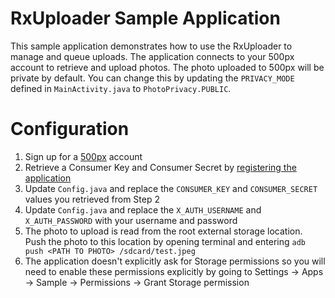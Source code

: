 RxUploader Sample Application
=======

This sample application demonstrates how to use the RxUploader to manage and queue uploads.
The application connects to your 500px account to retrieve and upload photos. The photo uploaded to 500px will be private by default. You can change this by updating the `PRIVACY_MODE` defined in `MainActivity.java` to `PhotoPrivacy.PUBLIC`.

Configuration
=======

1. Sign up for a [500px][1] account
2. Retrieve a Consumer Key and Consumer Secret by [registering the application][2]
3. Update `Config.java` and replace the `CONSUMER_KEY` and `CONSUMER_SECRET` values you retrieved from Step 2
4. Update `Config.java` and replace the `X_AUTH_USERNAME` and `X_AUTH_PASSWORD` with your username and password
5. The photo to upload is read from the root external storage location. Push the photo to this location by opening terminal and entering `adb push <PATH TO PHOTO> /sdcard/test.jpeg`
6. The application doesn't explicitly ask for Storage permissions so you will need to enable these permissions explicitly by going to Settings -> Apps -> Sample -> Permissions -> Grant Storage permission

[1]: https://500px.com/signup
[2]: https://500px.com/settings/applications

